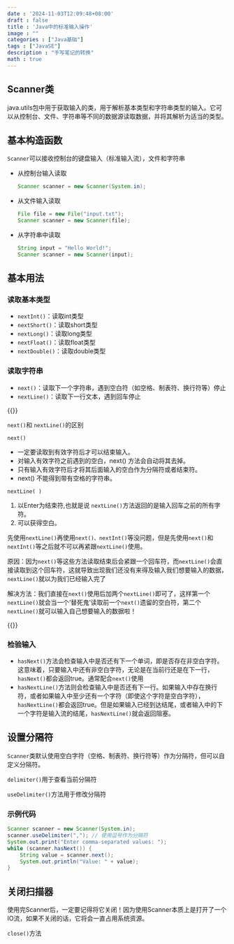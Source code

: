 ```yaml
---
date : '2024-11-03T12:09:48+08:00'
draft : false
title : 'Java中的标准输入操作'
image : ""
categories : ["Java基础"]
tags : ["JavaSE"]
description : "手写笔记的转换"
math : true
---
```


## Scanner类

java.utils包中用于获取输入的类，用于解析基本类型和字符串类型的输入。它可以从控制台、文件、字符串等不同的数据源读取数据，并将其解析为适当的类型。

## 基本构造函数

`Scanner`可以接收控制台的键盘输入（标准输入流），文件和字符串

- 从控制台输入读取

  ```java
  Scanner scanner = new Scanner(System.in);
  ```

- 从文件输入读取

  ```java
  File file = new File("input.txt");
  Scanner scanner = new Scanner(file);
  ```

- 从字符串中读取

  ```java
  String input = "Hello World!";
  Scanner scanner = new Scanner(input);
  ```

  

## 基本用法

### 读取基本类型

- `nextInt()`：读取int类型
- `nextShort()`：读取short类型
- `nextLong()`：读取long类型
- `nextFloat()`：读取float类型
- `nextDouble()`：读取double类型

### 读取字符串

- `next()`：读取下一个字符串，遇到空白符（如空格、制表符、换行符等）停止
- `nextLine()`：读取下一行文本，遇到回车停止

{{<notice tip>}}

`next()`和 `nextLine()`的区别

`next()`

- 一定要读取到有效字符后才可以结束输入。
- 对输入有效字符之前遇到的空白，next() 方法会自动将其去掉。
- 只有输入有效字符后才将其后面输入的空白作为分隔符或者结束符。
- next() 不能得到带有空格的字符串。

`nextLine( )`

1. 以Enter为结束符,也就是说 `nextLine()`方法返回的是输入回车之前的所有字符。
2. 可以获得空白。

先使用`nextLine()`再使用`next()、nextInt()`等没问题，但是先使用`next()`和`nextInt()`等之后就不可以再紧跟`nextLine()`使用。

原因：因为`next()`等这些方法读取结束后会紧跟一个回车符，而`nextLine()`会直接读取到这个回车符，这就导致出现我们还没有来得及输入我们想要输入的数据，`nextLine()`就以为我们已经输入完了

解决方法：我们直接在`next()`使用后加两个`nextLine()`即可了，这样第一个`nextLine()`就会当一个‘替死鬼’读取前一个`next()`遗留的空白符，第二个`nextLine()`就可以输入自己想要输入的数据啦！

{{</notice>}}

### 检验输入

- `hasNext()`方法会检查输入中是否还有下一个单词，即是否存在非空白字符。这意味着，只要输入中还有非空白字符，无论是在当前行还是在下一行，`hasNext()`都会返回true。通常配合`next()`使用
- `hasNextLine()`方法则会检查输入中是否还有下一行。如果输入中存在换行符，或者如果输入中至少还有一个字符（即使这个字符是空白字符），`hasNextLine()`都会返回true。但是如果输入已经到达结尾，或者输入中的下一个字符是输入流的结尾，`hasNextLine()`就会返回阻塞。

## 设置分隔符

`Scanner`类默认使用空白字符（空格、制表符、换行符等）作为分隔符，但可以自定义分隔符。

`delimiter()`用于查看当前分隔符

`useDelimiter()`方法用于修改分隔符

### 示例代码

```java
Scanner scanner = new Scanner(System.in);
scanner.useDelimiter(","); // 使用逗号作为分隔符
System.out.print("Enter comma-separated values: ");
while (scanner.hasNext()) {
    String value = scanner.next();
    System.out.println("Value: " + value);
}
```



## 关闭扫描器

使用完Scanner后，一定要记得将它关闭！因为使用Scanner本质上是打开了一个IO流，如果不关闭的话，它将会一直占用系统资源。

`close()`方法